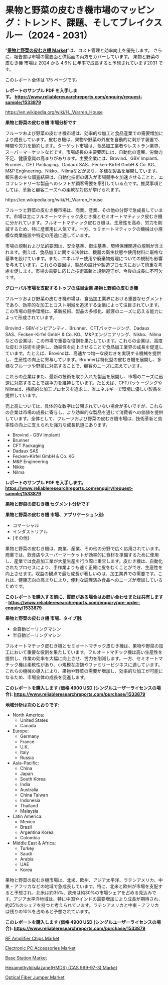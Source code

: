 <p><h1>果物と野菜の皮むき機市場のマッピング：トレンド、課題、そしてブレイクスルー（2024 - 2031）</h1></p><p>&ldquo;<strong><a href="https://www.reliableresearchreports.com/fruit-and-vegetable-peeling-machine-r1533879?utm_campaign=107&utm_medium=9&utm_source=Github&utm_content=ia&utm_term=14102024&utm_id=fruit-and-vegetable-peeling-machine">果物と野菜の皮むき機 Market</a></strong>&rdquo;は、コスト管理と効率向上を優先します。 さらに、報告書は市場の需要面と供給面の両方をカバーしています。 果物と野菜の皮むき機 市場は 2024 から 4.6% に年率で成長すると予想されています2031 です。</p>
<p>このレポート全体は 175 ページです。</p>
<p><strong>レポートのサンプル PDF を入手します。&nbsp;<a href="https://www.reliableresearchreports.com/enquiry/request-sample/1533879?utm_campaign=107&utm_medium=9&utm_source=Github&utm_content=ia&utm_term=14102024&utm_id=fruit-and-vegetable-peeling-machine">https://www.reliableresearchreports.com/enquiry/request-sample/1533879</a></strong></p>
<p><a href="https://en.wikipedia.org/wiki/H._Warren_House?utm_campaign=107&utm_medium=9&utm_source=Github&utm_content=ia&utm_term=14102024&utm_id=fruit-and-vegetable-peeling-machine">https://en.wikipedia.org/wiki/H._Warren_House</a></p>
<p><strong>果物と野菜の皮むき機 市場分析です</strong></p>
<p><p>フルーツおよび野菜の皮むき機市場は、効率的な加工と食品産業での需要増加により成長しています。皮むき機は、果物や野菜の外皮を自動的に剥がす装置で、時間や労力を節約します。ターゲット市場は、食品加工業者やレストラン業界、スーパーマーケットなどです。市場成長の主要要因には、自動化の進展、労働力不足、健康意識の高まりがあります。主要企業には、Brovind、GBV Impianti、Brunner、CFT Packaging、Dadaux SAS、Fecken-Kirfel GmbH & Co. KG、M&P Engineering、Nikko、Nilmaなどがあり、多様な製品を展開しています。報告書の主な調査結果は、自動化技術の導入が市場競争を加速させることと、エコフレンドリーな製品へのシフトが顧客需要を牽引している点です。推奨事項としては、革新と顧客ニーズへの柔軟な対応が挙げられます。</p></p>
<p>https://en.wikipedia.org/wiki/H._Warren_House</p>
<p><p>フルーツと野菜の皮むき機市場は、商業、産業、その他の分野で急成長しています。市場は主にフルオートマティック皮むき機とセミオートマティック皮むき機に分かれています。フルオートマティック皮むき機は、生産性を高め、労力を削減するため、特に産業用に人気です。一方、セミオートマティックの機械は小規模な商業施設や特定の用途に適しています。</p><p>市場の規制および法的要因は、安全基準、衛生基準、環境保護関連の規制が含まれます。例えば、食品加工に関する法律は、機器の衛生状態や使用材料に厳格な基準を設けています。また、エネルギー使用や廃棄物処理についての規制も影響を与えています。これらの要因は、製品の設計や製造プロセスにおいて慎重な考慮を促します。市場の需要に応じた技術革新と規制遵守が、今後の成長に不可欠です。</p></p>
<p><strong>グローバル市場を支配するトップの注目企業 果物と野菜の皮むき機</strong></p>
<p><p>フルーツおよび野菜の皮むき機市場は、食品加工業界における重要なセグメントであり、効率的な加工とコスト削減を追求する企業によって注目されています。この市場の競争環境は、革新技術、製品の多様化、顧客のニーズに応える能力によって形成されています。</p><p>Brovind - GBVインピアンティ、Brunner、CFTパッケージング、Dadaux SAS、Fecken-Kirfel GmbH & Co. KG、M&Pエンジニアリング、Nikko、Nilmaなどの企業は、この市場で重要な役割を果たしています。これらの企業は、高度な皮むき技術を提供し、効率性を向上させることで食品加工業界の成長を促進しています。たとえば、Brovindは、高速かつ均一な皮むきを実現する機械を提供し、生産性の向上に寄与しています。Brunnerは特化型の皮むき機を展開し、多様なフルーツや野菜に対応することで、顧客のニーズに応えています。</p><p>これらの企業はまた、最新の技術を取り入れた製品を展開し、市場のニーズに迅速に対応することで競争力を維持しています。たとえば、CFTパッケージングやNilmaは、持続的な加工プロセスを追求し、省エネルギーで環境に優しい製品を提供しています。</p><p>売上高については、具体的な数字は公開されていない場合が多いですが、これらの企業は市場の成長に寄与し、より効率的な製品を通じて消費者への価値を提供しています。全体として、フルーツおよび野菜の皮むき機市場は、技術革新と効率性の向上に支えられた強力な成長軌道にあります。</p></p>
<p><ul><li>Brovind - GBV Impianti</li><li>Brunner</li><li>CFT Packaging</li><li>Dadaux SAS</li><li>Fecken-Kirfel GmbH & Co. KG</li><li>M&P Engineering</li><li>Nikko</li><li>Nilma</li></ul></p>
<p><strong>レポートのサンプル PDF を入手します。 <a href="https://www.reliableresearchreports.com/enquiry/request-sample/1533879?utm_campaign=107&utm_medium=9&utm_source=Github&utm_content=ia&utm_term=14102024&utm_id=fruit-and-vegetable-peeling-machine">https://www.reliableresearchreports.com/enquiry/request-sample/1533879</a></strong></p>
<p><strong>果物と野菜の皮むき機 セグメント分析です</strong></p>
<p><strong>果物と野菜の皮むき機 市場、アプリケーション別:</strong></p>
<p><ul><li>コマーシャル</li><li>インダストリアル</li><li>[その他]</li></ul></p>
<p><p>果物と野菜の皮むき機は、商業、産業、その他の分野で広く応用されています。商業では、飲食店やスーパーマーケットが効率的に食材を準備するために使用し、産業では食品加工業が大量生産を行う際に重宝します。皮むき機は、自動化されたプロセスにより、手作業よりも速く正確に皮をむくことができ、生産性を向上させます。収益の観点で最も成長が著しいのは、加工業界での需要です。これは、健康志向の高まりにより、便利な調理済み食品へのニーズが増加しているためです。</p></p>
<p><strong>このレポートを購入する前に、質問がある場合はお問い合わせまたは共有します - <a href="https://www.reliableresearchreports.com/enquiry/pre-order-enquiry/1533879?utm_campaign=107&utm_medium=9&utm_source=Github&utm_content=ia&utm_term=14102024&utm_id=fruit-and-vegetable-peeling-machine">https://www.reliableresearchreports.com/enquiry/pre-order-enquiry/1533879</a></strong></p>
<p><strong>果物と野菜の皮むき機 市場、タイプ別:</strong></p>
<p><ul><li>全自動ピーリングマシン</li><li>半自動ピーリングマシン</li></ul></p>
<p><p>フルオートマチック皮むき機とセミオートマチック皮むき機は、果物や野菜の加工において重要な役割を果たしています。フルオートマチック機は高い生産性を提供し、作業の効率を大幅に向上させ、労力を削減します。一方、セミオートマチック機は柔軟性があり、小規模な店舗やファミリービジネスに適しています。これらの機械の導入により、果物や野菜の需要が増加し、効率的な加工が可能になるため、市場全体の成長を促進します。</p></p>
<p><strong>このレポートを購入します (価格 4900 USD (シングルユーザーライセンスの場合): <a href="https://www.reliableresearchreports.com/purchase/1533879?utm_campaign=107&utm_medium=9&utm_source=Github&utm_content=ia&utm_term=14102024&utm_id=fruit-and-vegetable-peeling-machine">https://www.reliableresearchreports.com/purchase/1533879</a></strong></p>
<p><strong>地域分析は次のとおりです:</strong></p>
<p><ul>
    <li>
        North America:
        <ul>
            <li>United States</li>
            <li>Canada</li>
        </ul>
    </li>
    <li>
        Europe:
        <ul>
            <li>Germany</li>
            <li>France</li>
            <li>U.K.</li>
            <li>Italy</li>
            <li>Russia</li>
        </ul>
    </li>
    <li>
        Asia-Pacific:
        <ul>
            <li>China</li>
            <li>Japan</li>
            <li>South Korea</li>
            <li>India</li>
            <li>Australia</li>
            <li>China Taiwan</li>
            <li>Indonesia</li>
            <li>Thailand</li>
            <li>Malaysia</li>
        </ul>
    </li>
    <li>
        Latin America:
        <ul>
            <li>Mexico</li>
            <li>Brazil</li>
            <li>Argentina Korea</li>
            <li>Colombia</li>
        </ul>
    </li>
    <li>
        Middle East & Africa:
        <ul>
            <li>Turkey</li>
            <li>Saudi</li>
            <li>Arabia</li>
            <li>UAE</li>
            <li>Korea</li>
        </ul>
    </li>
    </ul></p>
<p><p>果物と野菜の皮むき機市場は、北米、欧州、アジア太平洋、ラテンアメリカ、中東・アフリカなどの地域で急成長しています。特に、北米と欧州が市場を支配すると予想され、北米は約35%、欧州は約30%の市場シェアを占める見込みです。アジア太平洋地域は、特に中国やインドの需要増加により成長が期待され、約25%のシェアを持つと考えられています。ラテンアメリカと中東・アフリカは残りの10%を占めると予想されています。</p></p>
<p><strong>このレポートを購入します (価格 4900 USD (シングルユーザーライセンスの場合): <a href="https://www.reliableresearchreports.com/purchase/1533879?utm_campaign=107&utm_medium=9&utm_source=Github&utm_content=ia&utm_term=14102024&utm_id=fruit-and-vegetable-peeling-machine">https://www.reliableresearchreports.com/purchase/1533879</a></strong></p>
<p><p><a href="https://www.linkedin.com/pulse/global-rf-amplifier-chips-market-product-types-applications-oxahf?utm_campaign=107&utm_medium=9&utm_source=Github&utm_content=ia&utm_term=14102024&utm_id=fruit-and-vegetable-peeling-machine">RF Amplifier Chips Market</a></p><p><a href="https://www.linkedin.com/pulse/electronic-pc-accessories-ecosystem-mapping-innovation-value-nvbdf?utm_campaign=107&utm_medium=9&utm_source=Github&utm_content=ia&utm_term=14102024&utm_id=fruit-and-vegetable-peeling-machine">Electronic PC Accessories Market</a></p><p><a href="https://github.com/DianaWilson796/Market-Research-Report-List-1/blob/main/base-station-market.md?utm_campaign=107&utm_medium=9&utm_source=Github&utm_content=ia&utm_term=14102024&utm_id=fruit-and-vegetable-peeling-machine">Base Station Market</a></p><p><a href="https://www.linkedin.com/pulse/strategic-forecast-hexamethyldisilazanehmds-cas-999-97-3-rk0je?utm_campaign=107&utm_medium=9&utm_source=Github&utm_content=ia&utm_term=14102024&utm_id=fruit-and-vegetable-peeling-machine">Hexamethyldisilazane(HMDS) (CAS 999-97-3) Market</a></p><p><a href="https://github.com/LacThu1/Market-Research-Report-List-1/blob/main/optical-fiber-jumper-market.md?utm_campaign=107&utm_medium=9&utm_source=Github&utm_content=ia&utm_term=14102024&utm_id=fruit-and-vegetable-peeling-machine">Optical Fiber Jumper Market</a></p></p>